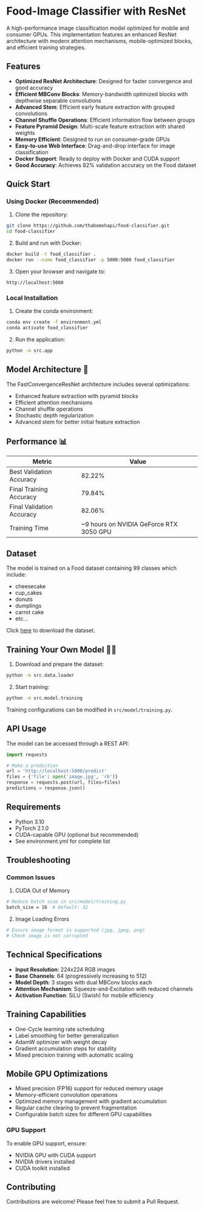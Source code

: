 # Food-Image Classifier with ResNet

A high-performance image classification model optimized for mobile and consumer GPUs. This implementation features an enhanced ResNet architecture with modern attention mechanisms, mobile-optimized blocks, and efficient training strategies.

## Features

- **Optimized ResNet Architecture**: Designed for faster convergence and good accuracy
- **Efficient MBConv Blocks**: Memory-bandwidth optimized blocks with depthwise separable convolutions
- **Advanced Stem**: Efficient early feature extraction with grouped convolutions
- **Channel Shuffle Operations**: Efficient information flow between groups
- **Feature Pyramid Design**: Multi-scale feature extraction with shared weights
- **Memory Efficient**: Designed to run on consumer-grade GPUs
- **Easy-to-use Web Interface**: Drag-and-drop interface for image classification
- **Docker Support**: Ready to deploy with Docker and CUDA support
- **Good Accuracy**: Achieves 82% validation accuracy on the Food dataset

## Quick Start

### Using Docker (Recommended)

1. Clone the repository:
```bash
git clone https://github.com/thabomohapi/food-classifier.git
cd food-classifier
```

2. Build and run with Docker:
```bash
docker build -t food_classifier .
docker run --name food_classifier -p 5000:5000 food_classifier
```

3. Open your browser and navigate to:
```
http://localhost:5000
```

### Local Installation

1. Create the conda environment:
```bash
conda env create -f environment.yml
conda activate food_classifier
```

2. Run the application:
```bash
python -m src.app
```

## Model Architecture 🧠

The FastConvergenceResNet architecture includes several optimizations:

- Enhanced feature extraction with pyramid blocks
- Efficient attention mechanisms
- Channel shuffle operations
- Stochastic depth regularization
- Advanced stem for better initial feature extraction

## Performance 📊

| Metric | Value |
|--------|--------|
| Best Validation Accuracy | 82.22% |
| Final Training Accuracy | 79.84% |
| Final Validation Accuracy | 82.06% |
| Training Time | ~9 hours on NVIDIA GeForce RTX 3050 GPU |

## Dataset

The model is trained on a Food dataset containing 99 classes which include:
- cheesecake
- cup_cakes
- donuts
- dumplings
- carrot cake
- etc...

Click [here](https://www.kaggle.com/api/v1/datasets/download/kmader/food41) to download the dataset.

## Training Your Own Model 🏋️‍♂️

1. Download and prepare the dataset:
```bash
python -m src.data.loader
```

2. Start training:
```bash
python -m src.model.training
```

Training configurations can be modified in `src/model/training.py`.

## API Usage

The model can be accessed through a REST API:

```python
import requests

# Make a prediction
url = 'http://localhost:5000/predict'
files = {'file': open('image.jpg', 'rb')}
response = requests.post(url, files=files)
predictions = response.json()
```

## Requirements

- Python 3.10
- PyTorch 2.1.0
- CUDA-capable GPU (optional but recommended)
- See environment.yml for complete list

## Troubleshooting

### Common Issues

1. CUDA Out of Memory
```bash
# Reduce batch size in src/model/training.py
batch_size = 16  # Default: 32
```

2. Image Loading Errors
```bash
# Ensure image format is supported (jpg, jpeg, png)
# Check image is not corrupted
```

## Technical Specifications

- **Input Resolution**: 224x224 RGB images
- **Base Channels**: 64 (progressively increasing to 512)
- **Model Depth**: 3 stages with dual MBConv blocks each
- **Attention Mechanism**: Squeeze-and-Excitation with reduced channels
- **Activation Function**: SiLU (Swish) for mobile efficiency

## Training Capabilities

- One-Cycle learning rate scheduling
- Label smoothing for better generalization
- AdamW optimizer with weight decay
- Gradient accumulation steps for stability
- Mixed precision training with automatic scaling

## Mobile GPU Optimizations

- Mixed precision (FP16) support for reduced memory usage
- Memory-efficient convolution operations
- Optimized memory management with gradient accumulation
- Regular cache clearing to prevent fragmentation
- Configurable batch sizes for different GPU capabilities

### GPU Support

To enable GPU support, ensure:
- NVIDIA GPU with CUDA support
- NVIDIA drivers installed
- CUDA toolkit installed

## Contributing

Contributions are welcome! Please feel free to submit a Pull Request.

